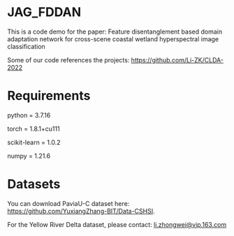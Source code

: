 # JAG_FDDAN
This is a code demo for the paper: Feature disentanglement based domain adaptation network for cross-scene coastal wetland hyperspectral image classification

Some of our code references the projects: https://github.com/Li-ZK/CLDA-2022

# Requirements
python = 3.7.16

torch = 1.8.1+cu111

scikit-learn = 1.0.2

numpy = 1.21.6

# Datasets

You can download PaviaU-C dataset here: https://github.com/YuxiangZhang-BIT/Data-CSHSI.

For the Yellow River Delta dataset, please contact: li.zhongwei@vip.163.com




